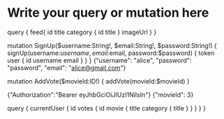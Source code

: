 # Write your query or mutation here
query {
  feed{
    id
    title
    category {
      id
      title
    }
    imageUrl
  }
}

mutation SignUp($username:String!, $email:String!, $password:String!) {
  signUp(username:$username, email:$email, password:$password) {
    token
    user {
      id
      username
      email
    }
  }
}
{"username": "alice", "password": "password", "email": "alice@gmail.com"}

mutation AddVote($movieId:ID!) {
  addVote(movieId:$movieId)
}

{"Authorization":"Bearer eyJhbGciOiJIUzI1NiIsIn"}
{"movieId": 3}

query {
  currentUser {
    id
    votes {
      id
      movie {
        title
        category {
          title
        }
      }
    }
  }
}